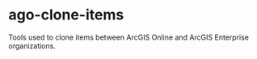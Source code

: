 # ago-clone-items
Tools used to clone items between ArcGIS Online and ArcGIS Enterprise organizations.

